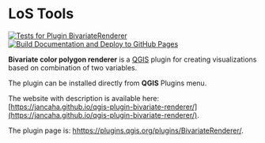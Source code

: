 # LoS Tools

[![Tests for Plugin BivariateRenderer](https://github.com/JanCaha/qgis-plugin-bivariate-renderer/actions/workflows/test_plugin.yaml/badge.svg)](https://github.com/JanCaha/qgis-plugin-bivariate-renderer/actions/workflows/test_plugin.yaml)
[![Build Documentation and Deploy to GitHub Pages](https://github.com/JanCaha/qgis-plugin-bivariate-renderer/actions/workflows/mkdocs_build_deploy.yaml/badge.svg)](https://github.com/JanCaha/qgis-plugin-bivariate-renderer/actions/workflows/mkdocs_build_deploy.yaml)

**Bivariate color polygon renderer** is a [QGIS](https://qgis.org/en/site/) plugin for creating visualizations based on combination of two variables. 

The plugin can be installed directly from **QGIS** Plugins menu.

The website with description is available here: [https://jancaha.github.io/qgis-plugin-bivariate-renderer/](https://jancaha.github.io/qgis-plugin-bivariate-renderer/).

The plugin page is: [hhttps://plugins.qgis.org/plugins/BivariateRenderer/](https://plugins.qgis.org/plugins/BivariateRenderer/).
